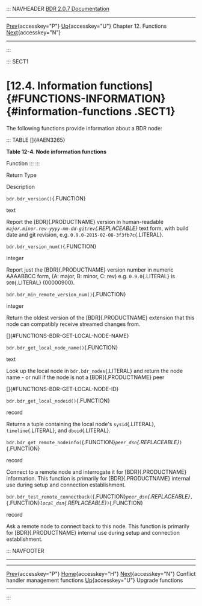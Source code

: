::: NAVHEADER
  [BDR 2.0.7 Documentation](index.md)
  ------------------------------------------------------------------------------------------------- ------------------------------------- ----------------------- -------------------------------------------------------------------
  [Prev](functions-conflict-handlers.md "Conflict handler management functions"){accesskey="P"}   [Up](functions.md){accesskey="U"}    Chapter 12. Functions    [Next](functions-upgrade.md "Upgrade functions"){accesskey="N"}

------------------------------------------------------------------------
:::

::: SECT1
# [12.4. Information functions]{#FUNCTIONS-INFORMATION} {#information-functions .SECT1}

The following functions provide information about a BDR node:

::: TABLE
[]{#AEN3265}

**Table 12-4. Node information functions**

Function
:::
:::

Return Type

Description

`bdr.bdr_version()`{.FUNCTION}

text

Report the [BDR]{.PRODUCTNAME} version in human-readable
*`major.minor.rev-yyyy-mm-dd-gitrev`{.REPLACEABLE}* text form, with
build date and git revision, e.g. `0.9.0-2015-02-08-3f3fb7c`{.LITERAL}.

`bdr.bdr_version_num()`{.FUNCTION}

integer

Report just the [BDR]{.PRODUCTNAME} version number in numeric AAAABBCC
form, (A: major, B: minor, C: rev) e.g. `0.9.0`{.LITERAL} is
`900`{.LITERAL} (00000900).

`bdr.bdr_min_remote_version_num()`{.FUNCTION}

integer

Return the oldest version of the [BDR]{.PRODUCTNAME} extension that this
node can compatibly receive streamed changes from.

[]{#FUNCTIONS-BDR-GET-LOCAL-NODE-NAME}

`bdr.bdr_get_local_node_name()`{.FUNCTION}

text

Look up the local node in `bdr.bdr_nodes`{.LITERAL} and return the node
name - or null if the node is not a [BDR]{.PRODUCTNAME} peer

[]{#FUNCTIONS-BDR-GET-LOCAL-NODE-ID}

`bdr.bdr_get_local_nodeid()`{.FUNCTION}

record

Returns a tuple containing the local node\'s `sysid`{.LITERAL},
`timeline`{.LITERAL}, and `dboid`{.LITERAL}.

`bdr.bdr_get_remote_nodeinfo(`{.FUNCTION}*`peer_dsn`{.REPLACEABLE}*`)`{.FUNCTION}

record

Connect to a remote node and interrogate it for [BDR]{.PRODUCTNAME}
information. This function is primarily for [BDR]{.PRODUCTNAME} internal
use during setup and connection establishment.

`bdr.bdr_test_remote_connectback(`{.FUNCTION}*`peer_dsn`{.REPLACEABLE}*`, `{.FUNCTION}*`local_dsn`{.REPLACEABLE}*`)`{.FUNCTION}

record

Ask a remote node to connect back to this node. This function is
primarily for [BDR]{.PRODUCTNAME} internal use during setup and
connection establishment.

::: NAVFOOTER

------------------------------------------------------------------------

  --------------------------------------------------------- ------------------------------------- -----------------------------------------------
  [Prev](functions-conflict-handlers.md){accesskey="P"}     [Home](index.md){accesskey="H"}     [Next](functions-upgrade.md){accesskey="N"}
  Conflict handler management functions                      [Up](functions.md){accesskey="U"}                                Upgrade functions
  --------------------------------------------------------- ------------------------------------- -----------------------------------------------
:::
